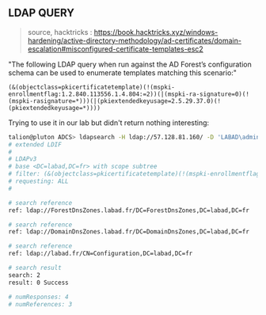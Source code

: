 ## LDAP QUERY

> source, hacktricks : https://book.hacktricks.xyz/windows-hardening/active-directory-methodology/ad-certificates/domain-escalation#misconfigured-certificate-templates-esc2

"The following LDAP query when run against the AD Forest’s configuration schema can be used to enumerate templates matching this scenario:"
```
(&(objectclass=pkicertificatetemplate)(!(mspki-enrollmentflag:1.2.840.113556.1.4.804:=2))(|(mspki-ra-signature=0)(!(mspki-rasignature=*)))(|(pkiextendedkeyusage=2.5.29.37.0)(!(pkiextendedkeyusage=*))))
```

Trying to use it in our lab but didn't return nothing interesting:

```bash
talion@pluton ADCS> ldapsearch -H ldap://57.128.81.160/ -D 'LABAD\administrator' -w 'pJkl49f' -b 'DC=labad,DC=fr' "(&(objectclass=pkicertificatetemplate)(!(mspki-enrollmentflag:1.2.840.113556.1.4.804:=2))(|(mspki-ra-signature=0)(!(mspki-rasignature=*)))(|(pkiextendedkeyusage=2.5.29.37.0)(!(pkiextendedkeyusage=*))))"
# extended LDIF
#
# LDAPv3
# base <DC=labad,DC=fr> with scope subtree
# filter: (&(objectclass=pkicertificatetemplate)(!(mspki-enrollmentflag:1.2.840.113556.1.4.804:=2))(|(mspki-ra-signature=0)(!(mspki-rasignature=*)))(|(pkiextendedkeyusage=2.5.29.37.0)(!(pkiextendedkeyusage=*))))
# requesting: ALL
#

# search reference
ref: ldap://ForestDnsZones.labad.fr/DC=ForestDnsZones,DC=labad,DC=fr

# search reference
ref: ldap://DomainDnsZones.labad.fr/DC=DomainDnsZones,DC=labad,DC=fr

# search reference
ref: ldap://labad.fr/CN=Configuration,DC=labad,DC=fr

# search result
search: 2
result: 0 Success

# numResponses: 4
# numReferences: 3

```